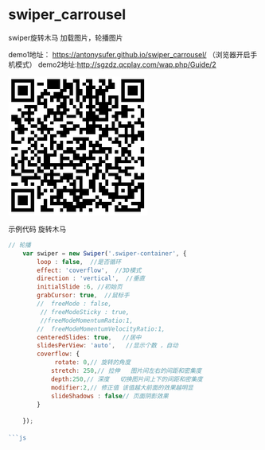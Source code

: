 # swiper_carrousel
swiper旋转木马 加载图片，轮播图片

demo1地址： https://antonysufer.github.io/swiper_carrousel/ （浏览器开启手机模式）
demo2地址:http://sgzdz.qcplay.com/wap.php/Guide/2



![](https://github.com/AntonySufer/swiper_carrousel/blob/master/ewm.png)  


示例代码  旋转木马

```js
// 轮播  
    var swiper = new Swiper('.swiper-container', {  
        loop : false,  //是否循环
        effect: 'coverflow',  //3D模式
        direction : 'vertical',  //垂直
        initialSlide :6, //初始页
        grabCursor: true,  //鼠标手
        //  freeMode : false,
         // freeModeSticky : true,
         //freeModeMomentumRatio:1,
        //  freeModeMomentumVelocityRatio:1,
        centeredSlides: true,   //居中
        slidesPerView: 'auto',   //显示个数 ，自动
        coverflow: {  
             rotate: 0,// 旋转的角度  
            stretch: 250,// 拉伸   图片间左右的间距和密集度  
            depth:250,// 深度   切换图片间上下的间距和密集度  
            modifier:2,// 修正值 该值越大前面的效果越明显  
            slideShadows : false// 页面阴影效果  
        }
      
    });  

```js
